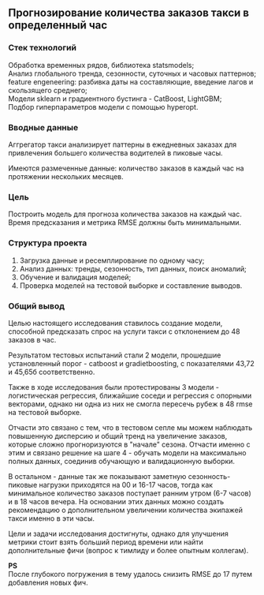 ## Прогнозирование количества заказов такси в определенный час

### Стек технологий

Обработка временных рядов, библиотека statsmodels;  
Анализ глобального тренда, сезонности, суточных и часовых паттернов;  
feature engeneering: разбивка даты на составляющие, введение лагов и скользящего среднего;  
Модели sklearn и градиентного бустинга - CatBoost, LightGBM;  
Подбор гиперпараметров модели с помощью hyperopt.

### Вводные данные

Аггрегатор такси анализирует паттерны в ежедневных заказах для привлечения большего количества водителей в пиковые часы.

Имеются размеченные данные: количество заказов в каждый час на протяжении нескольких месяцев.

### Цель

Построить модель для прогноза количества заказов на каждый час. Время предсказания и метрика RMSE должны быть минимальными.

### Структура проекта  

1. Загрузка данные и ресемплирование по одному часу;  
2. Анализ данных: тренды, сезонность, тип данных, поиск аномалий;  
3. Обучение и валидация моделей; 
4. Проверка моделей на тестовой выборке и составление выводов.  

### Общий вывод  

Целью настоящего исследования ставилось создание модели, способной предсказать спрос на услуги такси с отклонением до 48 заказов в час.  

Результатом тестовых испытаний стали 2 модели, прошедшие установленный порог - catboost и gradietboosting, c показателями 43,72 и 45,65б соответственно.  

Также в ходе исследования были протестированы 3 модели - логистическая регрессия, ближайшие соседи и регрессия с опорными векторами, однако ни одна из них не смогла пересечь рубеж в 48 rmse на тестовой выборке.  

Отчасти это связано с тем, что в тестовом сепле мы можем наблюдать повышенную дисперсию и общий тренд на увеличение заказов, которые сложно прогноризуются в "начале" сезона. Отчасти именно с этим и связано решение на шаге 4 - обучать модели на максимально полных данных, соединив обучающую и валидационную выборки.  

В остальном - данные так же показывают заметную сезонность-  пиковые нагрузки приходятся на 00 и 16-17 часов, тогда как минимальное количество заказов поступает ранним утром (6-7 часов) и в 18 часов вечера.  На основании этих данных можно создать рекомендацию о дополнительном увеличении количества экипажей такси именно в эти часы.  

Цели и задачи исследования достигнуты, однако для улучшения метрики стоит взять больший период времени или найти дополнительные фичи (вопрос к тимлиду и более опытным коллегам).


**PS**   
После глубокого погружения в тему удалось снизить RMSE до 17 путем добавления новых фич.
